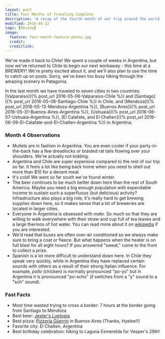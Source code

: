 ```yaml
---
layout: post
title: Four Months of Traveling Complete
description: "A recap of the fourth month of our trip around the world."
modified: 2016-05-22
tags: [Review]
image:
  feature: four-month-feature-photo.jpg
  credit: 
  creditlink: 
---
```


We’ve made it back to Chile! We spent a couple of weeks in Argentina, but now we've returned to Chile to begin our next workaway - this time at a BREWERY! We're pretty excited about it, and we'll also plan to use the time to catch up on posts. Sorry, we've been too busy hiking through the amazing scenery in Patagonia. 

In the last month we have traveled to seven cities in two countries: [Valparaiso]({% post_url 2016-05-06-Valparaiso-Chile %}) and [Santiago]({% post_url 2016-05-08-Santiago-Chile %}) in Chile, and [Mendoza]({% post_url 2016-05-13-Mendoza-Argentina %}), [Buenos Aires]({% post_url 2016-05-31-Buenos-Aires-Argentina %}), [Ushuaia]({% post_url 2016-06-07-Ushuaia-Argentina %}), [El Calafate, and El Chalten]({% post_url 2016-06-09-El-Calafate-and-El-Chalten-Argentina %}) in Argentina. 

### Month 4 Observations

- Mullets are in fashion in Argentina. You are even cooler if your party-in-the-back has a few dreadlocks or braided rat tails flowing over your shoulders. We're actually not kidding. 
- Argentina and Chile are super expensive compared to the rest of our trip so far. It feels a lot like being back home when you need to shell out more than $10 for a decent meal.
- It's cold! We went so far south we've found winter. 
- The beer continues to be much better down here than the rest of South America. Maybe you need a big enough population with expendable income to sustain such a superfluous (but delicious) activity? Infrastructure also plays a big role; it's really hard to get brewing supplies down here, so it makes sense that a lot of breweries are located in larger cities.
- Everyone in Argentina is obsessed with *mate*. So much so that they are willing to walk everywhere with their straw and cup full of tea leaves and a large thermos of hot water. You can read more about it on [wikipedia](https://en.wikipedia.org/wiki/Argentine_tea_culture) if you are interested.
- We'd read that buses are often over-air conditioned so we always make sure to bring a coat or fleece. But what happens when the heater is on full blast for all eight hours? If you answered "sweat," come to the front to collect a prize.
- Spanish is a lot more difficult to understand down here. In Chile they speak very quickly, while in Argentina they have replaced certain sounds with others as a result of their strong Italian influence. For example, *pollo* (chicken) is normally pronounced "po-yo" but in Argentina it is pronounced "po-scho" (*ll* switches from a "y" sound to a "sch" sound).

### Fast Facts

- Most time wasted trying to cross a border: 7 hours at the border going from Santiago to Mendoza
- Best beer: [Jester's Luptopia](https://untappd.com/user/veswill3/checkin/304122547)
- Best pizza: [Pizzería Güerrin](http://www.pizzeriaguerrin.com/) in Buenos Aires (Thanks, Hyelee!!)
- Favorite city: El Chalten, Argentina
- Best birthday celebration: hiking to Laguna Esmerelda for Vesper's 29th!
